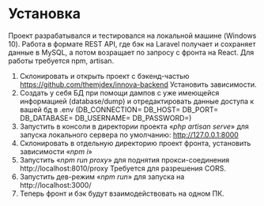 # Установка

Проект разрабатывался и тестировался на локальной машине (Windows 10). Работа в формате REST API, где бэк на Laravel получает и сохраняет данные в MySQL, а потом возращает по запросу с фронта на React. Для работы требуется npm, artisan.

1. Склонировать и открыть проект с бэкенд-частью https://github.com/themjdex/innova-backend Установить зависимости.
2. Создать у себя БД при помощи дампов c уже имеющейся информацией (database/dump) и отредактировать данные доступа к вашей бд в .env (DB_CONNECTION=
   DB_HOST=
   DB_PORT=
   DB_DATABASE=
   DB_USERNAME=
   DB_PASSWORD=)
3. Запустить в консоли в директории проекта «_php artisan serve_» для запуска локального сервера по умолчанию: http://127.0.0.1:8000
4. Склонировать в отдельную директорию проект фронта, установить зависимости «_npm i_»
5. Запустить «_npm run proxy_» для поднятия прокси-соединения http://localhost:8010/proxy Требуется для разрешения CORS.
6. Запустить дев-режим «_npm run_» для запуска на http://localhost:3000/
7. Теперь фронт и бэк будут взаимодействовать на одном ПК.

